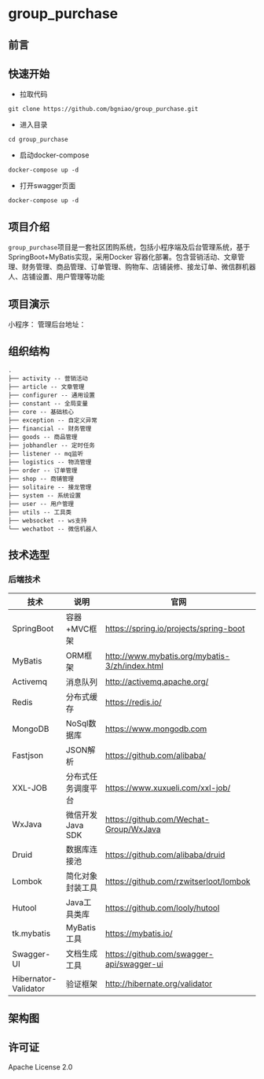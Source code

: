 # group_purchase

## 前言

## 快速开始
- 拉取代码

```shell script
git clone https://github.com/bgniao/group_purchase.git
```

- 进入目录

```shell script
cd group_purchase
```

- 启动docker-compose

```shell script
docker-compose up -d
```

- 打开swagger页面

 ```shell script
 docker-compose up -d
 ```

## 项目介绍
`group_purchase`项目是一套社区团购系统，包括小程序端及后台管理系统，基于SpringBoot+MyBatis实现，采用Docker
容器化部署。包含营销活动、文章管理、财务管理、商品管理、订单管理、购物车、店铺装修、接龙订单、微信群机器人、店铺设置、用户管理等功能

## 项目演示
小程序：
管理后台地址：

## 组织结构
```
.
├── activity -- 营销活动
├── article -- 文章管理
├── configurer -- 通用设置
├── constant -- 全局变量
├── core -- 基础核心
├── exception -- 自定义异常
├── financial -- 财务管理
├── goods -- 商品管理
├── jobhandler -- 定时任务
├── listener -- mq监听
├── logistics -- 物流管理
├── order -- 订单管理
├── shop -- 商铺管理
├── solitaire -- 接龙管理
├── system -- 系统设置
├── user -- 用户管理
├── utils -- 工具类
├── websocket -- ws支持
└── wechatbot -- 微信机器人

```

## 技术选型

### 后端技术

| 技术                 | 说明                | 官网                                           |
| -------------------- | ------------------- | ---------------------------------------------- |
| SpringBoot           | 容器+MVC框架        | https://spring.io/projects/spring-boot         |
| MyBatis              | ORM框架             | http://www.mybatis.org/mybatis-3/zh/index.html |
| Activemq             | 消息队列            | http://activemq.apache.org/ |
| Redis                | 分布式缓存          | https://redis.io/                              |
| MongoDB              | NoSql数据库         | https://www.mongodb.com                        |
| Fastjson             | JSON解析        |https://github.com/alibaba/   |
| XXL-JOB             | 分布式任务调度平台 |https://www.xuxueli.com/xxl-job/ |
| WxJava             | 微信开发 Java SDK       | https://github.com/Wechat-Group/WxJava        |
| Druid                | 数据库连接池        | https://github.com/alibaba/druid               |
| Lombok               | 简化对象封装工具    | https://github.com/rzwitserloot/lombok         |
| Hutool               | Java工具类库        | https://github.com/looly/hutool                |
| tk.mybatis           | MyBatis 工具 | https://mybatis.io/ |
| Swagger-UI           | 文档生成工具        | https://github.com/swagger-api/swagger-ui      |
| Hibernator-Validator | 验证框架            | http://hibernate.org/validator                 |



## 架构图

## 许可证

Apache License 2.0


